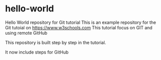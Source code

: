 # hello-world
Hello World repository for Git tutorial
This is an example repository for the Git tutoial on https://www.w3schools.com
This tutorial focus on GIT and using remote GitHub

This repository is built step by step in the tutorial.

It now include steps for GitHub
